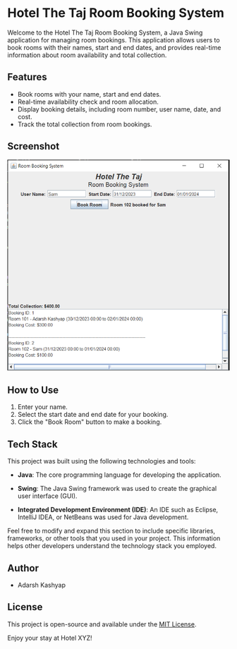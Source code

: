 # Hotel The Taj Room Booking System

Welcome to the Hotel The Taj Room Booking System, a Java Swing application for managing room bookings. This application allows users to book rooms with their names, start and end dates, and provides real-time information about room availability and total collection.

## Features

- Book rooms with your name, start and end dates.
- Real-time availability check and room allocation.
- Display booking details, including room number, user name, date, and cost.
- Track the total collection from room bookings.

## Screenshot

![Dashboard](snapshot/Dashboard.png)

## How to Use

1. Enter your name.
2. Select the start date and end date for your booking.
3. Click the "Book Room" button to make a booking.

## Tech Stack

This project was built using the following technologies and tools:

- **Java**: The core programming language for developing the application.

- **Swing**: The Java Swing framework was used to create the graphical user interface (GUI).

- **Integrated Development Environment (IDE)**: An IDE such as Eclipse, IntelliJ IDEA, or NetBeans was used for Java development.

Feel free to modify and expand this section to include specific libraries, frameworks, or other tools that you used in your project. This information helps other developers understand the technology stack you employed.

## Author

- Adarsh Kashyap

## License

This project is open-source and available under the [MIT License](LICENSE).

Enjoy your stay at Hotel XYZ!
